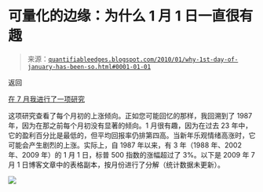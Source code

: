 <!--yml

分类：未分类

日期：2024-05-18 13:07:44

-->

# 可量化的边缘：为什么 1 月 1 日一直很有趣

> 来源：[`quantifiableedges.blogspot.com/2010/01/why-1st-day-of-january-has-been-so.html#0001-01-01`](http://quantifiableedges.blogspot.com/2010/01/why-1st-day-of-january-has-been-so.html#0001-01-01)

返回

[在 7 月我进行了一项研究](http://quantifiableedges.blogspot.com/2009/07/1st-day-of-month-tendencies.html)

这项研究查看了每个月初的上涨倾向。正如您可能回忆的那样，我回溯到了 1987 年，因为在那之前每个月初没有显著的倾向。1 月很有趣，因为在过去 23 年中，它的盈利百分比是最低的，但平均回报率仍排第四高。当新年乐观情绪高涨时，它可能会产生剧烈的上涨。实际上，自 1987 年以来，有 3 年（1988 年、2002 年、2009 年）的 1 月 1 日，标普 500 指数的涨幅超过了 3%。以下是 2009 年 7 月 1 日博客文章中的表格副本，按月份进行了分解（统计数据未更新）。

![](https://blogger.googleusercontent.com/img/b/R29vZ2xl/AVvXsEjf5bRnsczfL6ysZJaBu-CQkNNazfI4coVq3P0MDXbr5xRGCug9ktrqYOo0g1KtIQNd7BWu6jB88qOwYfmazuccCKcSy3gpP2p33UfWNLXLDxJn5vykOfuTIPZj3lB94rnbZw-taPADfrO0/s1600-h/2010-1-4+png.png)
